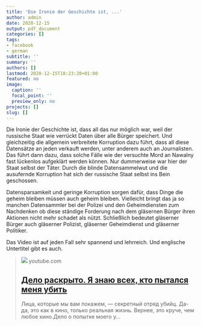 ```yaml
---
title: 'Die Ironie der Geschichte ist, ...'
author: admin
date: 2020-12-15
output: pdf_document
categories: []
tags:
- facebook
- german
subtitle: ''
summary: ''
authors: []
lastmod: 2020-12-15T18:23:20+01:00
featured: no
image:
  caption: ''
  focal_point: ''
  preview_only: no
projects: []
slug: []
---
```

Die Ironie der Geschichte ist, dass all das nur möglich war, weil der russische Staat wie verrückt Daten über alle Bürger speichert. Und gleichzeitig die allgemein verbreitete Korruption dazu führt, dass all diese Datensätze an jeden verkauft werden, unter anderem auch an Journalisten. Das führt dann dazu, dass solche Fälle wie der versuchte Mord an Nawalny fast lückenlos aufgeklärt werden können. Nur dummerweise war hier der Staat selbst der Täter. Durch die blinde Datensammelwut und die ausufernde Korruption hat sich der russische Staat selbst ins Bein geschossen. 

Datensparsamkeit und geringe Korruption sorgen dafür, dass Dinge die geheim bleiben müssen auch geheim bleiben. Vielleicht bringt das ja so manchen Datensammler bei der Polizei und den Geheimdiensten zum Nachdenken ob diese ständige Forderung nach dem gläsernen Bürger ihren Aktionen nicht mehr schadet als nützt. Schließlich bedeutet gläserner Bürger auch gläserner Polizist, gläserner Geheimdienst und gläserner Politiker.

Das Video ist auf jeden Fall sehr spannend und lehrreich. Und englische Untertitel gibt es auch.
> [![](https://i.ytimg.com/vi/smhi6jts97I/maxresdefault.jpg)](https://www.youtube.com/watch?v=smhi6jts97I)
> youtube.com
> ## [Дело раскрыто. Я знаю всех, кто пытался меня убить](https://www.youtube.com/watch?v=smhi6jts97I)
>
>Лица, которые мы вам покажем, — секретный отряд убийц. Да-да, это как в кино, только реальная жизнь. Вернее, это круче, чем любое кино.Дело о попытке моего у...

